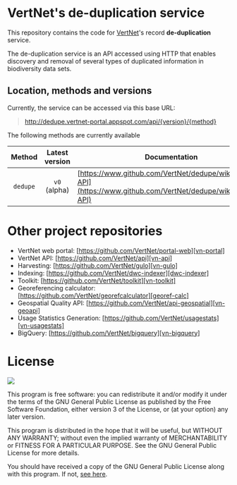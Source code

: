 VertNet's de-duplication service
===

This repository contains the code for [VertNet](http://www.vertnet.org)'s record **de-duplication** service.

The de-duplication service is an API accessed using HTTP that enables discovery and removal of several types of duplicated information in biodiversity data sets.

## Location, methods and versions

Currently, the service can be accessed via this base URL:

> http://dedupe.vertnet-portal.appspot.com/api/{version}/{method}

The following methods are currently available

| Method | Latest version | Documentation |
|:------:|:--------------:|---------------|
| `dedupe` | `v0` (alpha) | [https://www.github.com/VertNet/dedupe/wiki/Dedupe-API](https://www.github.com/VertNet/dedupe/wiki/Dedupe-API) |

# Other project repositories

* VertNet web portal: [https://github.com/VertNet/portal-web][vn-portal]
* VertNet API: [https://github.com/VertNet/api][vn-api]
* Harvesting: [https://github.com/VertNet/gulo][vn-gulo]
* Indexing: [https://github.com/VertNet/dwc-indexer][dwc-indexer]
* Toolkit: [https://github.com/VertNet/toolkit][vn-toolkit]
* Georeferencing calculator: [https://github.com/VertNet/georefcalculator][georef-calc]
* Geospatial Quality API: [https://github.com/VertNet/api-geospatial][vn-geoapi]
* Usage Statistics Generation: [https://github.com/VertNet/usagestats][vn-usagestats]
* BigQuery: [https://github.com/VertNet/bigquery][vn-bigquery]

# License

![](http://www.gnu.org/graphics/lgplv3-147x51.png)

This program is free software: you can redistribute it and/or modify
it under the terms of the GNU General Public License as published by
the Free Software Foundation, either version 3 of the License, or
(at your option) any later version.

This program is distributed in the hope that it will be useful,
but WITHOUT ANY WARRANTY; without even the implied warranty of
MERCHANTABILITY or FITNESS FOR A PARTICULAR PURPOSE. See the
GNU General Public License for more details.

You should have received a copy of the GNU General Public License
along with this program. If not, [see here](http://www.gnu.org/licenses/).

<!-- links -->
[vn-portal]: https://github.com/VertNet/portal-web
[vn-api]: https://github.com/VertNet/api
[vn-gulo]: https://github.com/VertNet/gulo
[dwc-indexer]: https://github.com/VertNet/dwc-indexer
[vn-toolkit]: https://github.com/VertNet/toolkit
[georef-calc]: https://github.com/VertNet/georefcalculator
[vn-geoapi]: https://github.com/VertNet/api-geospatial
[vn-usagestats]: https://github.com/VertNet/usagestats
[vn-bigquery]: https://github.com/VertNet/bigquery
[development]: https://github.com/VertNet/api/wiki/Development
[search-wiki]: https://github.com/VertNet/api/wiki/Search-API
[download-wiki]: https://github.com/VertNet/api/wiki/Download-API